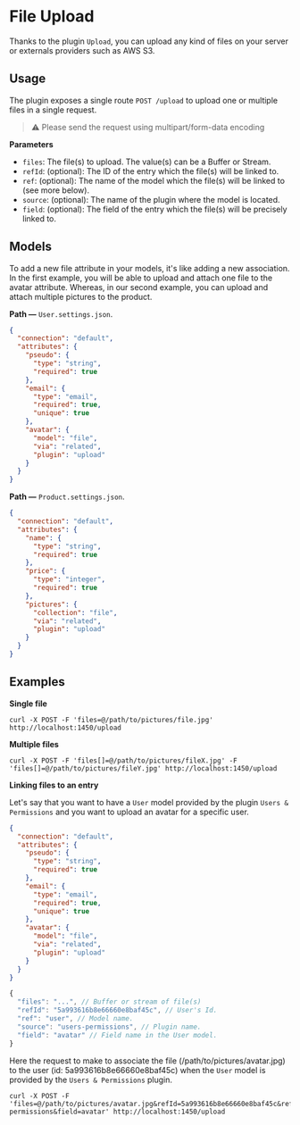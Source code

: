 # File Upload

Thanks to the plugin `Upload`, you can upload any kind of files on your server or externals providers such as AWS S3.

## Usage

The plugin exposes a single route `POST /upload` to upload one or multiple files in a single request.

> ⚠️  Please send the request using multipart/form-data encoding

**Parameters**

- `files`: The file(s) to upload. The value(s) can be a Buffer or Stream.
- `refId`: (optional): The ID of the entry which the file(s) will be linked to.
- `ref`: (optional): The name of the model which the file(s) will be linked to (see more below).
- `source`: (optional): The name of the plugin where the model is located.
- `field`: (optional): The field of the entry which the file(s) will be precisely linked to.

## Models

To add a new file attribute in your models, it's like adding a new association. In the first example, you will be able to upload and attach one file to the avatar attribute. Whereas, in our second example, you can upload and attach multiple pictures to the product.

**Path —** `User.settings.json`.
```json
{
  "connection": "default",
  "attributes": {
    "pseudo": {
      "type": "string",
      "required": true
    },
    "email": {
      "type": "email",
      "required": true,
      "unique": true
    },
    "avatar": {
      "model": "file",
      "via": "related",
      "plugin": "upload"
    }
  }
}
```

**Path —** `Product.settings.json`.
```json
{
  "connection": "default",
  "attributes": {
    "name": {
      "type": "string",
      "required": true
    },
    "price": {
      "type": "integer",
      "required": true
    },
    "pictures": {
      "collection": "file",
      "via": "related",
      "plugin": "upload"
    }
  }
}
```

## Examples

**Single file**

```
curl -X POST -F 'files=@/path/to/pictures/file.jpg' http://localhost:1450/upload
```

**Multiple files**

```
curl -X POST -F 'files[]=@/path/to/pictures/fileX.jpg' -F 'files[]=@/path/to/pictures/fileY.jpg' http://localhost:1450/upload
```

**Linking files to an entry**

Let's say that you want to have a `User` model provided by the plugin `Users & Permissions` and you want to upload an avatar for a specific user.

```json
{
  "connection": "default",
  "attributes": {
    "pseudo": {
      "type": "string",
      "required": true
    },
    "email": {
      "type": "email",
      "required": true,
      "unique": true
    },
    "avatar": {
      "model": "file",
      "via": "related",
      "plugin": "upload"
    }
  }
}
```


```js
{
  "files": "...", // Buffer or stream of file(s)
  "refId": "5a993616b8e66660e8baf45c", // User's Id.
  "ref": "user", // Model name.
  "source": "users-permissions", // Plugin name.
  "field": "avatar" // Field name in the User model.
}
```

Here the request to make to associate the file (/path/to/pictures/avatar.jpg) to the user (id: 5a993616b8e66660e8baf45c) when the `User` model is provided by the `Users & Permissions` plugin.
```
curl -X POST -F 'files=@/path/to/pictures/avatar.jpg&refId=5a993616b8e66660e8baf45c&ref=user&source=users-permissions&field=avatar' http://localhost:1450/upload
```
